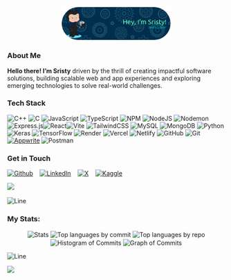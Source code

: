 <div align="center">
  <img src="github.png" alt="" width="50%" />
</div>
<h3>About Me</h3>
<b>Hello there! I’m Sristy</b> driven by the thrill of creating impactful software solutions, building scalable web and app experiences and exploring emerging technologies to solve real-world challenges.

<h3>Tech Stack</h3>
<p>
  
![C++](https://img.shields.io/badge/c++-%2300599C.svg?style=plastic&logo=c%2B%2B&logoColor=white) ![C](https://img.shields.io/badge/c-%2300599C.svg?style=plastic&logo=c&logoColor=white) ![JavaScript](https://img.shields.io/badge/javascript-%23323330.svg?style=plastic&logo=javascript&logoColor=%23F7DF1E) ![TypeScript](https://img.shields.io/badge/typescript-%23007ACC.svg?style=plastic&logo=typescript&logoColor=white) ![NPM](https://img.shields.io/badge/NPM-%23CB3837.svg?style=plastic&logo=npm&logoColor=white) ![NodeJS](https://img.shields.io/badge/node.js-6DA55F?style=plastic&logo=node.js&logoColor=white) ![Nodemon](https://img.shields.io/badge/NODEMON-%23323330.svg?style=plastic&logo=nodemon&logoColor=%BBDEAD) ![Express.js](https://img.shields.io/badge/express.js-%23404d59.svg?style=plastic&logo=express&logoColor=%2361DAFB)![React](https://img.shields.io/badge/react-%2320232a.svg?style=plastic&logo=react&logoColor=%2361DAFB)![Vite](https://img.shields.io/badge/vite-%23646CFF.svg?style=plastic&logo=vite&logoColor=white) ![TailwindCSS](https://img.shields.io/badge/tailwindcss-%2338B2AC.svg?style=plastic&logo=tailwind-css&logoColor=white) ![MySQL](https://img.shields.io/badge/mysql-4479A1.svg?style=plastic&logo=mysql&logoColor=white) ![MongoDB](https://img.shields.io/badge/MongoDB-%234ea94b.svg?style=plastic&logo=mongodb&logoColor=white) ![Python](https://img.shields.io/badge/python-3670A0?style=plastic&logo=python&logoColor=ffdd54)  ![Keras](https://img.shields.io/badge/Keras-%23D00000.svg?style=plastic&logo=Keras&logoColor=white) ![TensorFlow](https://img.shields.io/badge/TensorFlow-%23FF6F00.svg?style=plastic&logo=TensorFlow&logoColor=white) ![Render](https://img.shields.io/badge/Render-%46E3B7.svg?style=plastic&logo=render&logoColor=white) ![Vercel](https://img.shields.io/badge/vercel-%23000000.svg?style=plastic&logo=vercel&logoColor=white) ![Netlify](https://img.shields.io/badge/netlify-%23000000.svg?style=plastic&logo=netlify&logoColor=#00C7B7)   ![GitHub](https://img.shields.io/badge/github-%23121011.svg?style=plastic&logo=github&logoColor=white) ![Git](https://img.shields.io/badge/git-%23F05033.svg?style=plastic&logo=git&logoColor=white) [![Appwrite](https://img.shields.io/badge/-Appwrite-f02e65?style=plastic&logo=Appwrite&logoColor=white)](https://appwrite.io) ![Postman](https://img.shields.io/badge/Postman-FF6C37?style=plastic&logo=postman&logoColor=white)

</p>


<h3>Get in Touch</h3>
 <a href="https://www.github.com/sisty17" target="_blank"><img alt="Github" width="40px" src="https://img.icons8.com/?size=100&id=LoL4bFzqmAa0&format=png&color=000000"></a> &nbsp;&nbsp;
    <a href="https://www.linkedin.com/in/sristy-paul/" target="_blank"><img alt="LinkedIn" width="40px" src="https://cdn-icons-png.flaticon.com/512/3536/3536505.png"></a> &nbsp;&nbsp;
    <a href="https://x.com/SristyPaul17" target="_blank"><img alt="X" width="40px" src="https://img.icons8.com/?size=100&id=111056&format=png&color=000000"></a> &nbsp;&nbsp;
    <a href="https://www.kaggle.com/sristypaul" target="_blank"><img alt="Kaggle" width="40px" src="https://img.icons8.com/?size=100&id=Omk4fWoSmCHm&format=png&color=000000"></a>

[![](https://visitcount.itsvg.in/api?id=sristy17&icon=0&color=0)](https://visitcount.itsvg.in)


![Line](https://user-images.githubusercontent.com/85225156/171937799-8fc9e255-9889-4642-9c92-6df85fb86e82.gif)

  <h3 align="left">  My Stats: </h3>
  <div align="center"> 



   <img align="center" src="http://github-profile-summary-cards.vercel.app/api/cards/stats?username=sristy17&theme=2077" height="210em" alt="Stats" />
    <!-- Top languages by commit -->
    <img align="center" src="http://github-profile-summary-cards.vercel.app/api/cards/most-commit-language?username=sristy17&theme=2077" height="210em" alt="Top languages by commit" />
    <!-- Top languages by repo -->
    <img align="center" src="http://github-profile-summary-cards.vercel.app/api/cards/repos-per-language?username=sristy17&theme=2077" height="210em" alt="Top languages by repo" />
    <!-- Histogram of Commits -->
    <img align="center" src="http://github-profile-summary-cards.vercel.app/api/cards/productive-time?username=sristy17&theme=2077" height="210em" alt="Histogram of Commits" />
    <!-- Graph of Commits -->
    <img align="center" src="http://github-profile-summary-cards.vercel.app/api/cards/profile-details?username=sristy17&theme=2077" height="210em" alt="Graph of Commits" />
  </a>
</div>

![Line](https://user-images.githubusercontent.com/85225156/171937799-8fc9e255-9889-4642-9c92-6df85fb86e82.gif)

<img src="https://forthebadge.com/images/badges/built-with-love.svg" />

